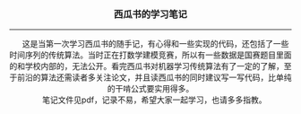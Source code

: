 <header>

<!--
  <<< Author notes: Course header >>>
  Include a 1280×640 image, course title in sentence case, and a concise description in emphasis.
  In your repository settings: enable template repository, add your 1280×640 social image, auto delete head branches.
  Add your open source license, GitHub uses MIT license.
-->

### 西瓜书的学习笔记


---
&emsp; 这是当第一次学习西瓜书的随手记，有心得和一些实现的代码，还包括了一些时间序列的传统算法。当时正在打数学建模竞赛，所以有一些数据是国赛题目里面的和学校内部的，无法公开。看完西瓜书对机器学习传统算法有了一定的了解，至于前沿的算法还需读者多关注论文，并且读西瓜书的同时建议写一写代码，比单纯的干啃公式要实用得多。<br>
&emsp;笔记文件见pdf，记录不易，希望大家一起学习，也请多多指教。



</footer>
